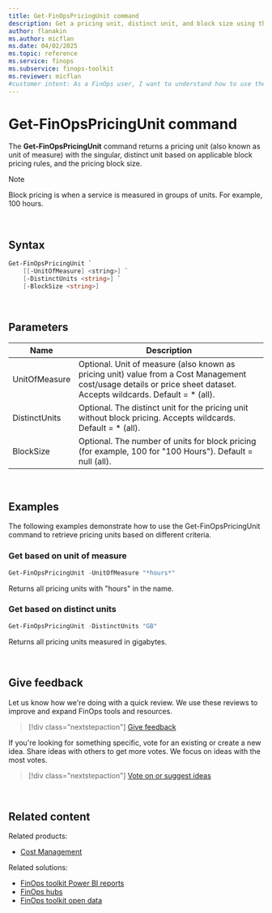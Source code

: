 ```yaml
---
title: Get-FinOpsPricingUnit command
description: Get a pricing unit, distinct unit, and block size using the Get-FinOpsPricingUnit command in the FinOpsToolkit module.
author: flanakin
ms.author: micflan
ms.date: 04/02/2025
ms.topic: reference
ms.service: finops
ms.subservice: finops-toolkit
ms.reviewer: micflan
#customer intent: As a FinOps user, I want to understand how to use the what Get-FinOpsPricingUnit command in the FinOpsToolkit module.
---
```


<!-- markdownlint-disable-next-line MD025 -->
# Get-FinOpsPricingUnit command

The **Get-FinOpsPricingUnit** command returns a pricing unit (also known as unit of measure) with the singular, distinct unit based on applicable block pricing rules, and the pricing block size.

> [!NOTE]
> Block pricing is when a service is measured in groups of units. For example, 100 hours.

<br>

## Syntax

```powershell
Get-FinOpsPricingUnit `
    [[-UnitOfMeasure] <string>] `
    [-DistinctUnits <string>] `
    [-BlockSize <string>]
```

<br>

## Parameters

| Name          | Description                                                                                                                                                           |
| ------------- | --------------------------------------------------------------------------------------------------------------------------------------------------------------------- |
| UnitOfMeasure | Optional. Unit of measure (also known as pricing unit) value from a Cost Management cost/usage details or price sheet dataset. Accepts wildcards. Default = \* (all). |
| DistinctUnits | Optional. The distinct unit for the pricing unit without block pricing. Accepts wildcards. Default = \* (all).                                                        |
| BlockSize     | Optional. The number of units for block pricing (for example, 100 for "100 Hours"). Default = null (all).                                                             |

<br>

## Examples

The following examples demonstrate how to use the Get-FinOpsPricingUnit command to retrieve pricing units based on different criteria.

### Get based on unit of measure

```powershell
Get-FinOpsPricingUnit -UnitOfMeasure "*hours*"
```

Returns all pricing units with "hours" in the name.

### Get based on distinct units

```powershell
Get-FinOpsPricingUnit -DistinctUnits "GB"
```

Returns all pricing units measured in gigabytes.

<br>

## Give feedback

Let us know how we're doing with a quick review. We use these reviews to improve and expand FinOps tools and resources.

> [!div class="nextstepaction"]
> [Give feedback](https://portal.azure.com/#view/HubsExtension/InProductFeedbackBlade/extensionName/FinOpsToolkit/cesQuestion/How%20easy%20or%20hard%20is%20it%20to%20use%20the%20FinOps%20toolkit%20PowerShell%20module%3F/cvaQuestion/How%20valuable%20are%20the%20FinOps%20toolkit%20PowerShell%20module%3F/surveyId/FTK0.12/bladeName/PowerShell/featureName/OpenData.GetPricingUnit)

If you're looking for something specific, vote for an existing or create a new idea. Share ideas with others to get more votes. We focus on ideas with the most votes.

> [!div class="nextstepaction"]
> [Vote on or suggest ideas](https://github.com/microsoft/finops-toolkit/issues?q=is%3Aissue%20is%3Aopen%20label%3A%22Tool%3A%20PowerShell%22%20sort%3A"reactions-%2B1-desc")

<br>

## Related content

Related products:

- [Cost Management](/azure/cost-management-billing/costs/)

Related solutions:

- [FinOps toolkit Power BI reports](../../power-bi/reports.md)
- [FinOps hubs](../../hubs/finops-hubs-overview.md)
- [FinOps toolkit open data](../../open-data.md)

<br>
